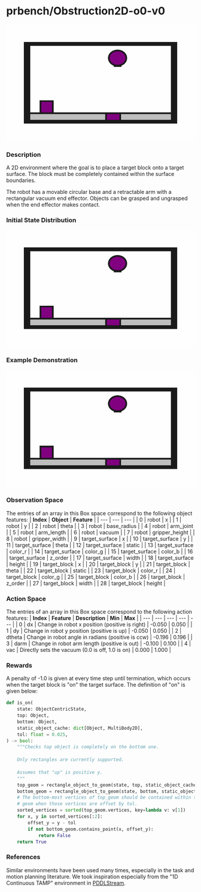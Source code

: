 # prbench/Obstruction2D-o0-v0
![random action GIF](assets/random_action_gifs/Obstruction2D-o0.gif)

### Description
A 2D environment where the goal is to place a target block onto a target surface. The block must be completely contained within the surface boundaries.

The robot has a movable circular base and a retractable arm with a rectangular vacuum end effector. Objects can be grasped and ungrasped when the end effector makes contact.

### Initial State Distribution
![initial state GIF](assets/initial_state_gifs/Obstruction2D-o0.gif)

### Example Demonstration
![demo GIF](assets/demo_gifs/Obstruction2D-o0/Obstruction2D-o0_seed0_1751655006.gif)

### Observation Space
The entries of an array in this Box space correspond to the following object features:
| **Index** | **Object** | **Feature** |
| --- | --- | --- |
| 0 | robot | x |
| 1 | robot | y |
| 2 | robot | theta |
| 3 | robot | base_radius |
| 4 | robot | arm_joint |
| 5 | robot | arm_length |
| 6 | robot | vacuum |
| 7 | robot | gripper_height |
| 8 | robot | gripper_width |
| 9 | target_surface | x |
| 10 | target_surface | y |
| 11 | target_surface | theta |
| 12 | target_surface | static |
| 13 | target_surface | color_r |
| 14 | target_surface | color_g |
| 15 | target_surface | color_b |
| 16 | target_surface | z_order |
| 17 | target_surface | width |
| 18 | target_surface | height |
| 19 | target_block | x |
| 20 | target_block | y |
| 21 | target_block | theta |
| 22 | target_block | static |
| 23 | target_block | color_r |
| 24 | target_block | color_g |
| 25 | target_block | color_b |
| 26 | target_block | z_order |
| 27 | target_block | width |
| 28 | target_block | height |


### Action Space
The entries of an array in this Box space correspond to the following action features:
| **Index** | **Feature** | **Description** | **Min** | **Max** |
| --- | --- | --- | --- | --- |
| 0 | dx | Change in robot x position (positive is right) | -0.050 | 0.050 |
| 1 | dy | Change in robot y position (positive is up) | -0.050 | 0.050 |
| 2 | dtheta | Change in robot angle in radians (positive is ccw) | -0.196 | 0.196 |
| 3 | darm | Change in robot arm length (positive is out) | -0.100 | 0.100 |
| 4 | vac | Directly sets the vacuum (0.0 is off, 1.0 is on) | 0.000 | 1.000 |


### Rewards
A penalty of -1.0 is given at every time step until termination, which occurs when the target block is "on" the target surface. The definition of "on" is given below:
```python
def is_on(
    state: ObjectCentricState,
    top: Object,
    bottom: Object,
    static_object_cache: dict[Object, MultiBody2D],
    tol: float = 0.025,
) -> bool:
    """Checks top object is completely on the bottom one.

    Only rectangles are currently supported.

    Assumes that "up" is positive y.
    """
    top_geom = rectangle_object_to_geom(state, top, static_object_cache)
    bottom_geom = rectangle_object_to_geom(state, bottom, static_object_cache)
    # The bottom-most vertices of top_geom should be contained within the bottom
    # geom when those vertices are offset by tol.
    sorted_vertices = sorted(top_geom.vertices, key=lambda v: v[1])
    for x, y in sorted_vertices[:2]:
        offset_y = y - tol
        if not bottom_geom.contains_point(x, offset_y):
            return False
    return True
```


### References
Similar environments have been used many times, especially in the task and motion planning literature. We took inspiration especially from the "1D Continuous TAMP" environment in [PDDLStream](https://github.com/caelan/pddlstream).
